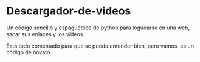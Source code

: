 # Descargador-de-videos
Un código sencillo y espaguéttico de python para loguearse en una web, sacar sus enlaces y los vídeos.

Está todo comentado para que se pueda entender bien, pero vamos, es un código de novato.
